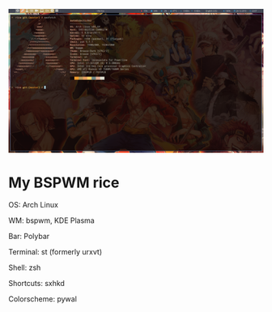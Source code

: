 ![alt text](screenshot.png)

# My BSPWM rice

OS: Arch Linux

WM: bspwm, KDE Plasma

Bar: Polybar

Terminal: st (formerly urxvt)

Shell: zsh

Shortcuts: sxhkd

Colorscheme: pywal
